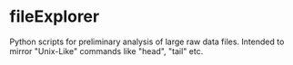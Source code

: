 # fileExplorer
Python scripts for preliminary analysis of large raw data files. Intended to mirror "Unix-Like" commands like "head", "tail" etc.
